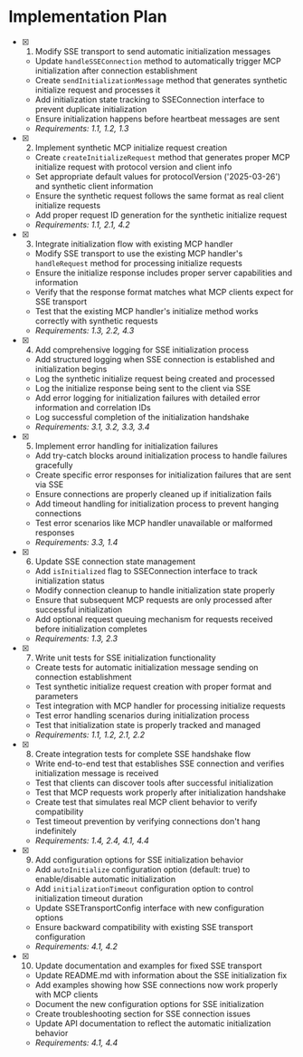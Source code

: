# Implementation Plan

- [x] 1. Modify SSE transport to send automatic initialization messages
  - Update `handleSSEConnection` method to automatically trigger MCP initialization after connection establishment
  - Create `sendInitializationMessage` method that generates synthetic initialize request and processes it
  - Add initialization state tracking to SSEConnection interface to prevent duplicate initialization
  - Ensure initialization happens before heartbeat messages are sent
  - _Requirements: 1.1, 1.2, 1.3_

- [x] 2. Implement synthetic MCP initialize request creation
  - Create `createInitializeRequest` method that generates proper MCP initialize request with protocol version and client info
  - Set appropriate default values for protocolVersion ('2025-03-26') and synthetic client information
  - Ensure the synthetic request follows the same format as real client initialize requests
  - Add proper request ID generation for the synthetic initialize request
  - _Requirements: 1.1, 2.1, 4.2_

- [x] 3. Integrate initialization flow with existing MCP handler
  - Modify SSE transport to use the existing MCP handler's `handleRequest` method for processing initialize requests
  - Ensure the initialize response includes proper server capabilities and information
  - Verify that the response format matches what MCP clients expect for SSE transport
  - Test that the existing MCP handler's initialize method works correctly with synthetic requests
  - _Requirements: 1.3, 2.2, 4.3_

- [x] 4. Add comprehensive logging for SSE initialization process
  - Add structured logging when SSE connection is established and initialization begins
  - Log the synthetic initialize request being created and processed
  - Log the initialize response being sent to the client via SSE
  - Add error logging for initialization failures with detailed error information and correlation IDs
  - Log successful completion of the initialization handshake
  - _Requirements: 3.1, 3.2, 3.3, 3.4_

- [x] 5. Implement error handling for initialization failures
  - Add try-catch blocks around initialization process to handle failures gracefully
  - Create specific error responses for initialization failures that are sent via SSE
  - Ensure connections are properly cleaned up if initialization fails
  - Add timeout handling for initialization process to prevent hanging connections
  - Test error scenarios like MCP handler unavailable or malformed responses
  - _Requirements: 3.3, 1.4_

- [x] 6. Update SSE connection state management
  - Add `isInitialized` flag to SSEConnection interface to track initialization status
  - Modify connection cleanup to handle initialization state properly
  - Ensure that subsequent MCP requests are only processed after successful initialization
  - Add optional request queuing mechanism for requests received before initialization completes
  - _Requirements: 1.3, 2.3_

- [x] 7. Write unit tests for SSE initialization functionality
  - Create tests for automatic initialization message sending on connection establishment
  - Test synthetic initialize request creation with proper format and parameters
  - Test integration with MCP handler for processing initialize requests
  - Test error handling scenarios during initialization process
  - Test that initialization state is properly tracked and managed
  - _Requirements: 1.1, 1.2, 2.1, 2.2_

- [x] 8. Create integration tests for complete SSE handshake flow
  - Write end-to-end test that establishes SSE connection and verifies initialization message is received
  - Test that clients can discover tools after successful initialization
  - Test that MCP requests work properly after initialization handshake
  - Create test that simulates real MCP client behavior to verify compatibility
  - Test timeout prevention by verifying connections don't hang indefinitely
  - _Requirements: 1.4, 2.4, 4.1, 4.4_

- [x] 9. Add configuration options for SSE initialization behavior
  - Add `autoInitialize` configuration option (default: true) to enable/disable automatic initialization
  - Add `initializationTimeout` configuration option to control initialization timeout duration
  - Update SSETransportConfig interface with new configuration options
  - Ensure backward compatibility with existing SSE transport configuration
  - _Requirements: 4.1, 4.2_

- [x] 10. Update documentation and examples for fixed SSE transport
  - Update README.md with information about the SSE initialization fix
  - Add examples showing how SSE connections now work properly with MCP clients
  - Document the new configuration options for SSE initialization
  - Create troubleshooting section for SSE connection issues
  - Update API documentation to reflect the automatic initialization behavior
  - _Requirements: 4.1, 4.4_